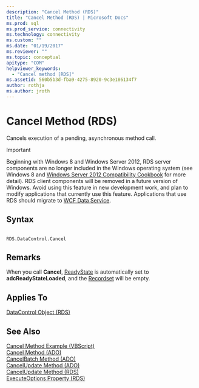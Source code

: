 ```yaml
---
description: "Cancel Method (RDS)"
title: "Cancel Method (RDS) | Microsoft Docs"
ms.prod: sql
ms.prod_service: connectivity
ms.technology: connectivity
ms.custom: ""
ms.date: "01/19/2017"
ms.reviewer: ""
ms.topic: conceptual
apitype: "COM"
helpviewer_keywords: 
  - "Cancel method [RDS]"
ms.assetid: 560b5b3d-fba9-4275-8920-9c3e186134f7
author: rothja
ms.author: jroth
---
```

# Cancel Method (RDS)
Cancels execution of a pending, asynchronous method call.  
  
> [!IMPORTANT]
>  Beginning with Windows 8 and Windows Server 2012, RDS server components are no longer included in the Windows operating system (see Windows 8 and [Windows Server 2012 Compatibility Cookbook](https://www.microsoft.com/download/details.aspx?id=27416) for more detail). RDS client components will be removed in a future version of Windows. Avoid using this feature in new development work, and plan to modify applications that currently use this feature. Applications that use RDS should migrate to [WCF Data Service](https://go.microsoft.com/fwlink/?LinkId=199565).  
  
## Syntax  
  
```  
  
RDS.DataControl.Cancel  
```  
  
## Remarks  
 When you call **Cancel**, [ReadyState](./readystate-property-rds.md) is automatically set to **adcReadyStateLoaded**, and the [Recordset](../ado-api/recordset-object-ado.md) will be empty.  
  
## Applies To  
 [DataControl Object (RDS)](./datacontrol-object-rds.md)  
  
## See Also  
 [Cancel Method Example (VBScript)](./cancel-method-example-vbscript.md)   
 [Cancel Method (ADO)](../ado-api/cancel-method-ado.md)   
 [CancelBatch Method (ADO)](../ado-api/cancelbatch-method-ado.md)   
 [CancelUpdate Method (ADO)](../ado-api/cancelupdate-method-ado.md)   
 [CancelUpdate Method (RDS)](./cancelupdate-method-rds.md)   
 [ExecuteOptions Property (RDS)](./executeoptions-property-rds.md)